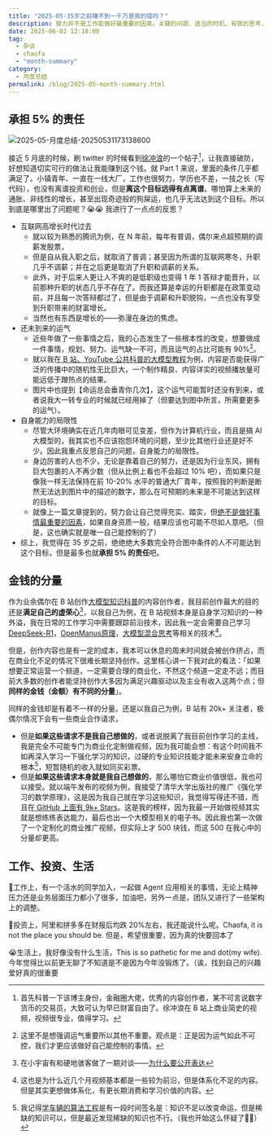 ```yaml
---
title: "2025-05-35岁之前赚不到一千万是我的错吗？"
description: 努力并不是工作能做好最重要的因素。关键的问题、适当的时机、有效的思考，这些可能都比努力更重要，我真应该多审视一下自己的目标是什么，而不是无效的忙碌~ 
date: 2025-06-02 12:18:00
tag:
  - 杂谈
  - chaofa
  - "month-summary"
category:
  - 月度总结
permalink: /blog/2025-05-month-summary.html
---
```


## 承担 5% 的责任

![2025-05-月度总结-20250531173138600](https://cfcdn.bruceyuan.com/blog/2025/2025-05-月度总结-20250531173138600.webp)

接近 5 月底的时候，刷 twitter 的时候看到[徐冲浪](https://x.com/cyrilxuq/status/1926911386908533172)的一个帖子[^2]，让我直接破防，好想知道切实可行的做法让我能赚到这个钱。就 Part 1 来说，里面的条件几乎都满足了。小镇青年、一直在一线大厂，工作也很努力，学历也不差，一技之长（写代码），也没有离谱投资和创业，但是**离这个目标远得有点离谱**。哪怕算上未来的通胀、非线性的增长，甚至出现奇迹般的狗屎运，也几乎无法达到这个目标。所以到底是哪里出了问题呢？😭😭 我进行了一点点的反思？

- 互联网高增长时代过去
	- 就以较为熟悉的腾讯为例，在 N 年前，每年有普调，偶尔来点超预期的调薪发股票，
	- 但是自从我入职之后，就取消了普调；甚至因为所谓的互联网寒冬，升职几乎不调薪；并在之后更是取消了升职和调薪的关系。
	- 此外，对于后来人更让人不爽的是低职级也变得 1 年 1 答辩才能晋升，以前那种升职的状态几乎不存在了。而我还算是幸运的升职都是在政策变动前，并且每一次答辩都过了，但是由于调薪和升职脱钩，一点也没有享受到升职带来的财富增长。
	- 当然也有东西是增长的——弥漫在身边的焦虑。
- 还未到来的运气
	- 近些年做了一些事情之后，我的心态发生了一些根本性的改变，想要做成一件事情，规划、努力、运气缺一不可，而且运气的占比可能有 90%[^1]。
	- 就以我在[ B 站、YouTube 公共科普的大模型教程](https://space.bilibili.com/12420432)为例，内容是否能获得广泛的传播中的随机性无比巨大，一个制作精良、内容详实的视频播放量可能远低于蹭热点的结果。
	- 图片中也提到【命运总会垂青你几次】，这个运气可能暂时还没有到来，或者说我大一转专业的时候就已经用掉了（但要达到图中所言，所需要更多的运气）。
- 自身能力的局限性
	- 尽管大环境确实在近几年肉眼可见变差，但作为计算机行业，而且是搞 AI 大模型的，我其实也不应该抱怨环境的问题，至少比其他行业还是好不少。因此我重点反思自己的问题，自身能力的局限性。
	- 身边厉害的人也不少，无论是靠着自己的努力，还是因为行业东风，拥有巨大包裹的人不再少数（但从比例上看也不会超过 10% 吧），而如果只是像我一样无法保持在前 10-20% 水平的普通大厂青年，按照我的判断是断然无法达到图片中的描述的数字，那么在可预期的未来是不可能达到这样的目标。
	- 就像上一篇文章提到的，努力会让自己觉得充实、踏实，但[绝不是做好事情最重要的因素](https://bruceyuan.com/blog/2025-04-month-summary.html)，如果自身资质一般，结果应该也可能不尽如人意吧。（但是，这也确实就是唯一自己能控制的了）
- 综上，我觉得在 35 岁之前，绝绝绝大多数完全符合图中条件的人不可能达到这个目标，但是最多也就**承担 5% 的责任**吧。


## 金钱的分量

作为业余偶尔在 B 站创作[大模型知识科普](https://space.bilibili.com/12420432)的内容创作者，我目前创作最大的目的还是**满足自己的虚荣心**[^3]，以我自己为例，在 B 站视频本身是自身学习知识的一种外溢，我在日常的工作学习中需要跟踪前沿技术，因此我一定会需要自己学习 [DeepSeek-R1](https://bruceyuan.com/post/deepseek-r1-paper-reading-notes.html)，[OpenManus原理](https://www.youtube.com/watch?v=HW2EyHbm-Wk)，[大模型混合思考](https://bruceyuan.com/post/slow-fast-thinking-from-qwen3-thinking-mixed-to-adacot-to-adathinking.html)等相关的技术[^4]。

但是，创作内容也是有一定的成本，我本可以休息的周末时间就会被创作挤占，而在商业化不足的情况下很难长期坚持创作。这里核心讲一下我对此的看法：「如果想要正常运营一个频道，一定需要合理的商业化，不然这个频道一定走不远；而目前大多数的创作者能坚持创作大多因为满足兴趣驱动以及主业有收入这两个点；但**同样的金钱（金额）有不同的分量**」。

同样的金钱却是有着不一样的分量。还是以我自己为例，B 站有 20k+ 关注者，极偶尔情况下会有一些商业合作请求，
- 但是**如果这些请求不是我自己想做的**，或者说脱离了我目前创作学习的主线，我是完全不可能专门为商业化定制做视频，因为我可能会想：有这个时间我不如再深入学习一下强化学习的知识，过硬的专业知识技能才能未来安身立命的根本[^5]，短暂随机的收入就如同买彩票。
- 但是**如果这些请求本身就是我自己想做的**，那么哪怕它商业价值很低，我也可以接受。就以端午发布的视频为例，我接受了清华大学出版社的推广《强化学习的数学原理》，这是因为我自己就在学习这些知识，我觉得写得还不错，而且在[ GitHub 上面有 9k+ Stars](https://github.com/MathFoundationRL/Book-Mathematical-Foundation-of-Reinforcement-Learning)。这是我的榜样，因为我最一开始做视频其实就是想练练表达能力，最后也出一个大模型相关的电子书。因此我也第一次做了一个定制化的商业推广视频，但实际上才 500 块钱，而这 500 在我心中的分量却更高。

## 工作、投资、生活

💪工作上，有一个活水的同学加入，一起做 Agent 应用相关的事情，无论上精神压力还是业务层面压力都小了很多，加油吧，另外一点是，团队又进行了一些架构上的调整。

🤣投资上，阿里和拼多多在财报后均跌 20%左右，我还能说什么呢。Chaofa, it is not the place you should be.  但是，希望很重要，因为真的快要回本了

😭生活上，我好像没有什么生活，This is so pathetic for me and dot(my wife). 今年觉得比以前更无聊了不知道是不是因为今年没锻炼了。（诶，找到自己的兴趣爱好真的很重要



[^1]: 这里不是想强调运气重要所以其他不重要。观点是：正是因为运气如此不可控，我们才更应该做好自己能控制的事情。

[^2]: 首先科普一下该博主身份，金融圈大佬，优秀的内容创作者，某不可言说数字货币的交易员，大致可认为早已财富自由了。徐冲浪在 B 站上商业简史的视频，视频很专业，值得学习。

[^3]: 在小宇宙有和硬地骇客做了一期对谈——[为什么要公开表达](https://www.xiaoyuzhoufm.com/episode/68024e35cdd692da1536e57f)

[^4]: 这也是为什么近几个月视频基本都是一些较为前沿，但是体系化不足的内容。但是其实更想做体系化，有更长期消费和学习价值的内容。

[^5]: 我记得[学车辆的算法工程](https://space.bilibili.com/669720247)是有一段时间签名是：知识不足以改变命运，但是稀缺的知识可以，但是最近发现稀缺的知识也不行。（我也开始这么怀疑了🤔🤔）
